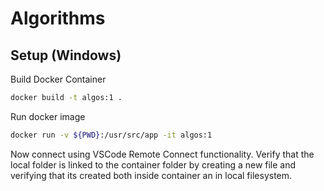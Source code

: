 # Algorithms

## Setup (Windows)
Build Docker Container
```bash
docker build -t algos:1 .
```

Run docker image
```bash
docker run -v ${PWD}:/usr/src/app -it algos:1
```

Now connect using VSCode Remote Connect functionality. Verify that the local folder is linked to the container folder by creating a new file and verifying that its created both inside container an in local filesystem.